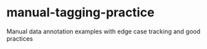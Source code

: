 # manual-tagging-practice
Manual data annotation examples with edge case tracking and good practices
